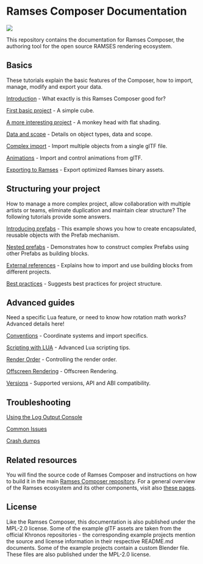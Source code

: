 <!--
SPDX-License-Identifier: MPL-2.0

This file is part of Ramses Composer
(see https://github.com/COVESA/ramses-composer-docs).

This Source Code Form is subject to the terms of the Mozilla Public License, v. 2.0.
If a copy of the MPL was not distributed with this file, You can obtain one at http://mozilla.org/MPL/2.0/.
-->
# Ramses Composer Documentation

![](ramses-composer-logo.png)

This repository contains the documentation for Ramses Composer, the authoring tool for the open source RAMSES rendering ecosystem.

## Basics

These tutorials explain the basic features of the Composer, how to import, manage, modify and export
your data.

[Introduction](introduction/README.md) - What exactly is this Ramses Composer good for?

[First basic project](./hello_world/README.md) - A simple cube.

[A more interesting project](./monkey/README.md) - A monkey head with flat shading.

[Data and scope](./data_and_scopes/README.md) - Details on object types, data and scope.

[Complex import](./complex_import/README.md) - Import multiple objects from a single glTF file.

[Animations](./animations/README.md) - Import and control animations from glTF.

[Exporting to Ramses](./export/README.md) - Export optimized Ramses binary assets.

## Structuring your project

How to manage a more complex project, allow collaboration with multiple artists or teams,
eliminate duplication and maintain clear structure? The following tutorials provide some answers.

[Introducing prefabs](prefabs/README.md) - This example shows you how to create encapsulated, reusable objects with the Prefab mechanism.

[Nested prefabs](nested_prefabs/README.md) - Demonstrates how to construct complex Prefabs using other Prefabs as building blocks.

[External references](external_references/README.md) - Explains how to import and use building blocks from different projects.

[Best practices](./best_practices/README.md) - Suggests best practices for project structure.

## Advanced guides

Need a specific Lua feature, or need to know how rotation math works? Advanced details here!

[Conventions](./conventions/README.md) - Coordinate systems and import specifics.

[Scripting with LUA](./lua_syntax/README.md) - Advanced Lua scripting tips.

[Render Order](./ordering/README.md) - Controlling the render order.

[Offscreen Rendering](./offscreen/README.md) - Offscreen Rendering.

[Versions](./versions/README.md) - Supported versions, API and ABI compatibility.

## Troubleshooting

[Using the Log Output Console](using_log_console/README.md)

[Common Issues](common_issues/README.md)

[Crash dumps](crash_dumps/README.md)


## Related resources

You will find the source code of Ramses Composer and instructions on how to build it in the main [Ramses Composer repository](https://github.com/COVESA/ramses-composer). For a general overview of the Ramses ecosystem and its other components, visit
also [these pages](https://ramses-sdk.readthedocs.io/).

## License

Like the Ramses Composer, this documentation is also published under the MPL-2.0 license.
Some of the example glTF assets are taken from the official Khronos repositories - the corresponding
example projects mention the source and license information in their respective README.md documents.
Some of the example projects contain a custom Blender file. These files are also published under the MPL-2.0 license.

